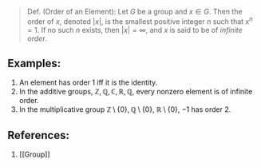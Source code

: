 > Def. (Order of an Element): Let $G$ be a group and $x \in G$. Then the order of $x$, denoted $|x|$, is the smallest positive integer $n$ such that $x^{n} = 1$. If no such $n$ exists, then $|x| = \infty$, and $x$ is said to be of *infinite order*. 

## Examples:
1. An element has order $1$ iff it is the identity. 
2. In the additive groups, $\mathbb{Z}, \mathbb{Q}, \mathbb{C}, \mathbb{R}, \mathbb{Q}$, every nonzero element is of infinite order. 
3. In the multiplicative group $\mathbb{Z}\setminus \{0\}, \mathbb{Q}\setminus\{0\}$, $\mathbb{R}\setminus \{0\}$, $-1$ has order 2. 

## References:
1. [[Group]] 
